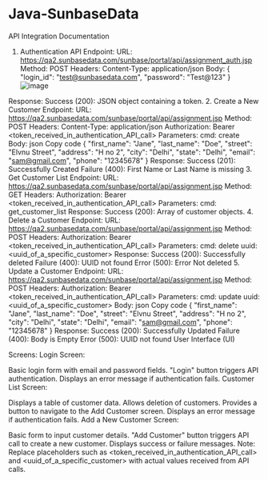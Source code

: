 # Java-SunbaseData
API Integration Documentation
1. Authentication API
Endpoint:
URL: https://qa2.sunbasedata.com/sunbase/portal/api/assignment_auth.jsp
Method: POST
Headers: Content-Type: application/json
Body:
{
    "login_id": "test@sunbasedata.com",
    "password": "Test@123"
}
![image](https://github.com/2001akash/Java-SunbaseData/assets/88871193/7e60d846-09ae-4ba0-b62b-bde9879d3ea5)

Response:
Success (200): JSON object containing a token.
2. Create a New Customer
Endpoint:
URL: https://qa2.sunbasedata.com/sunbase/portal/api/assignment.jsp
Method: POST
Headers:
Content-Type: application/json
Authorization: Bearer <token_received_in_authentication_API_call>
Parameters:
cmd: create
Body:
json
Copy code
{
    "first_name": "Jane",
    "last_name": "Doe",
    "street": "Elvnu Street",
    "address": "H no 2",
    "city": "Delhi",
    "state": "Delhi",
    "email": "sam@gmail.com",
    "phone": "12345678"
}
Response:
Success (201): Successfully Created
Failure (400): First Name or Last Name is missing
3. Get Customer List
Endpoint:
URL: https://qa2.sunbasedata.com/sunbase/portal/api/assignment.jsp
Method: GET
Headers:
Authorization: Bearer <token_received_in_authentication_API_call>
Parameters:
cmd: get_customer_list
Response:
Success (200): Array of customer objects.
4. Delete a Customer
Endpoint:
URL: https://qa2.sunbasedata.com/sunbase/portal/api/assignment.jsp
Method: POST
Headers:
Authorization: Bearer <token_received_in_authentication_API_call>
Parameters:
cmd: delete
uuid: <uuid_of_a_specific_customer>
Response:
Success (200): Successfully deleted
Failure (400): UUID not found
Error (500): Error Not deleted
5. Update a Customer
Endpoint:
URL: https://qa2.sunbasedata.com/sunbase/portal/api/assignment.jsp
Method: POST
Headers:
Authorization: Bearer <token_received_in_authentication_API_call>
Parameters:
cmd: update
uuid: <uuid_of_a_specific_customer>
Body:
json
Copy code
{
    "first_name": "Jane",
    "last_name": "Doe",
    "street": "Elvnu Street",
    "address": "H no 2",
    "city": "Delhi",
    "state": "Delhi",
    "email": "sam@gmail.com",
    "phone": "12345678"
}
Response:
Success (200): Successfully Updated
Failure (400): Body is Empty
Error (500): UUID not found
User Interface (UI)

Screens:
Login Screen:

Basic login form with email and password fields.
"Login" button triggers API authentication.
Displays an error message if authentication fails.
Customer List Screen:

Displays a table of customer data.
Allows deletion of customers.
Provides a button to navigate to the Add Customer screen.
Displays an error message if authentication fails.
Add a New Customer Screen:

Basic form to input customer details.
"Add Customer" button triggers API call to create a new customer.
Displays success or failure messages.
Note: Replace placeholders such as <token_received_in_authentication_API_call> and <uuid_of_a_specific_customer> with actual values received from API calls.

